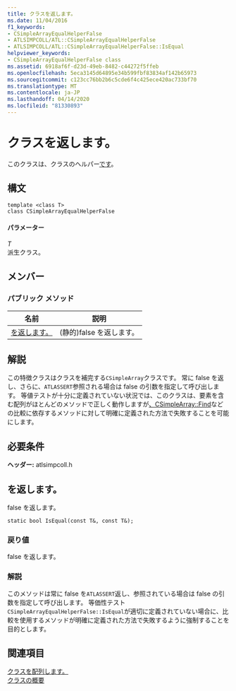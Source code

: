 ```yaml
---
title: クラスを返します。
ms.date: 11/04/2016
f1_keywords:
- CSimpleArrayEqualHelperFalse
- ATLSIMPCOLL/ATL::CSimpleArrayEqualHelperFalse
- ATLSIMPCOLL/ATL::CSimpleArrayEqualHelperFalse::IsEqual
helpviewer_keywords:
- CSimpleArrayEqualHelperFalse class
ms.assetid: 6918af6f-d23d-49eb-8482-c44272f5ffeb
ms.openlocfilehash: 5eca3145d64895e34b599fbf83834af142b65973
ms.sourcegitcommit: c123cc76bb2b6c5cde6f4c425ece420ac733bf70
ms.translationtype: MT
ms.contentlocale: ja-JP
ms.lasthandoff: 04/14/2020
ms.locfileid: "81330893"
---
```

# <a name="csimplearrayequalhelperfalse-class"></a>クラスを返します。

このクラスは、クラスのヘルパー[です](../../atl/reference/csimplearray-class.md)。

## <a name="syntax"></a>構文

```
template <class T>
class CSimpleArrayEqualHelperFalse
```

#### <a name="parameters"></a>パラメーター

*T*<br/>
派生クラス。

## <a name="members"></a>メンバー

### <a name="public-methods"></a>パブリック メソッド

|名前|説明|
|----------|-----------------|
|[を返します。](#isequal)|(静的)false を返します。|

## <a name="remarks"></a>解説

この特徴クラスはクラスを補完する`CSimpleArray`クラスです。 常に false を返し、さらに、`ATLASSERT`参照される場合は false の引数を指定して呼び出します。 等値テストが十分に定義されていない状況では、このクラスは、要素を含む配列がほとんどのメソッドで正しく動作しますが[、CSimpleArray::Find](../../atl/reference/csimplearray-class.md#find)などの比較に依存するメソッドに対して明確に定義された方法で失敗することを可能にします。

## <a name="requirements"></a>必要条件

**ヘッダー:** atlsimpcoll.h

## <a name="csimplearrayequalhelperfalseisequal"></a><a name="isequal"></a>を返します。

false を返します。

```
static bool IsEqual(const T&, const T&);
```

### <a name="return-value"></a>戻り値

false を返します。

### <a name="remarks"></a>解説

このメソッドは常に false を`ATLASSERT`返し、参照されている場合は false の引数を指定して呼び出します。 等価性テスト`CSimpleArrayEqualHelperFalse::IsEqual`が適切に定義されていない場合に、比較を使用するメソッドが明確に定義された方法で失敗するように強制することを目的とします。

## <a name="see-also"></a>関連項目

[クラスを配列します。](../../atl/reference/csimplearrayequalhelper-class.md)<br/>
[クラスの概要](../../atl/atl-class-overview.md)
